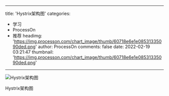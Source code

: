 
---
title: 'Hystrix架构图'
categories: 
 - 学习
 - ProcessOn
 - 推荐
headimg: 'https://img.processon.com/chart_image/thumb/60718e6e1e08531335090ded.png'
author: ProcessOn
comments: false
date: 2022-02-19 03:21:47
thumbnail: 'https://img.processon.com/chart_image/thumb/60718e6e1e08531335090ded.png'
---

<div>   
<img class="thumb" alt="Hystrix架构图" src="https://img.processon.com/chart_image/thumb/60718e6e1e08531335090ded.png" referrerpolicy="no-referrer">
<p>Hystrix架构图</p>  
</div>
            